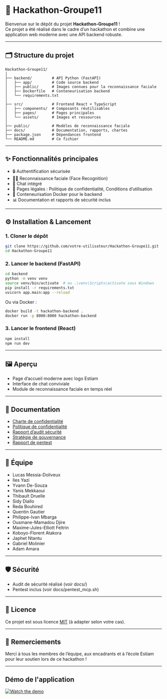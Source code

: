 # 🚀 Hackathon-Groupe11

Bienvenue sur le dépôt du projet **Hackathon-Groupe11** !  
Ce projet a été réalisé dans le cadre d’un hackathon et combine une application web moderne avec une API backend robuste.

---

## 🗂️ Structure du projet

```
Hackathon-Groupe11/
│
├── backend/         # API Python (FastAPI)
│   ├── app/         # Code source backend
│   ├── public/      # Images connues pour la reconnaissance faciale
│   ├── Dockerfile   # Conteneurisation backend
│   └── requirements.txt
│
├── src/             # Frontend React + TypeScript
│   ├── components/  # Composants réutilisables
│   ├── pages/       # Pages principales
│   └── assets/      # Images et ressources
│
├── public/          # Modèles de reconnaissance faciale
├── docs/            # Documentation, rapports, chartes
├── package.json     # Dépendances frontend
└── README.md        # Ce fichier
```

---

## ✨ Fonctionnalités principales

- 🔒 Authentification sécurisée
- 🧑‍💻 Reconnaissance faciale (Face Recognition)
- 💬 Chat intégré
- 📄 Pages légales : Politique de confidentialité, Conditions d’utilisation
- 🐳 Conteneurisation Docker pour le backend
- 📊 Documentation et rapports de sécurité inclus

---

## ⚙️ Installation & Lancement

### 1. Cloner le dépôt

```bash
git clone https://github.com/votre-utilisateur/Hackathon-Groupe11.git
cd Hackathon-Groupe11
```

### 2. Lancer le backend (FastAPI)

```bash
cd backend
python -m venv venv
source venv/bin/activate  # ou .\venv\Scripts\activate sous Windows
pip install -r requirements.txt
uvicorn app.main:app --reload
```

Ou via Docker :

```bash
docker build -t hackathon-backend .
docker run -p 8000:8000 hackathon-backend
```

### 3. Lancer le frontend (React)

```bash
npm install
npm run dev
```

---

## 🖼️ Aperçu

- Page d’accueil moderne avec logo Estiam
- Interface de chat conviviale
- Module de reconnaissance faciale en temps réel

---

## 📁 Documentation

- [Charte de confidentialité](docs/Charte_de_confidentialite_HackSquad%201.pdf)
- [Politique de confidentialité](docs/Politique_de_confidentialite_HackSquad%201.pdf)
- [Rapport d’audit sécurité](docs/Rapport_Audit_Securite.pdf)
- [Stratégie de gouvernance](docs/Strategie_Gouvernance.pdf)
- [Rapport de pentest](docs/rapport_pentest_mcp.md)

---

## 👥 Équipe

- Lucas Messia-Doliveux
- Iles Yazi
- Yvann De-Souza
- Yanis Mekkaoui
- Thibault Druelle
- Sidy Diallo
- Reda Bouhired
- Quentin Gautier
- Philippe-Ivan Mbarga
- Ousmane-Mamadou Djire
- Maxime-Jules-Elliott Feltrin
- Koboyo-Florent Atakora
- Japhet Ntantu
- Gabriel Molinier
- Adam Amara

---

## 🛡️ Sécurité

- Audit de sécurité réalisé (voir docs/)
- Pentest inclus (voir docs/pentest_mcp.sh)

---

## 📜 Licence

Ce projet est sous licence [MIT](LICENSE) (à adapter selon votre cas).

---

## 🙏 Remerciements

Merci à tous les membres de l’équipe, aux encadrants et à l’école Estiam pour leur soutien lors de ce hackathon !

---

## Démo de l'application
[![Watch the demo](https://img.youtube.com/vi/nXD0ZHyaxFw/0.jpg)](https://www.youtube.com/watch?v=nXD0ZHyaxFw)
